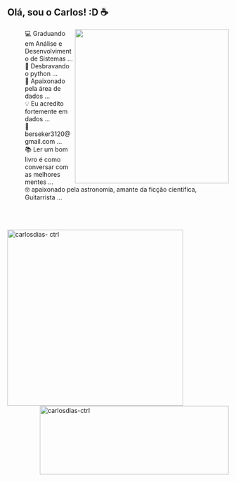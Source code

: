 ## Olá, sou o Carlos! :D ☕
  <p>
   <img src="https://miro.medium.com/max/700/1*0FlvitTZnPKh8qkJ7UPLeQ.png" style="width:350px" align=right>
  <dl>
    <dd>💻 Graduando em Análise e Desenvolvimento de Sistemas ...</dd>
    <dd>🐍 Desbravando o python ...</dd>
    <dd>🎲 Apaixonado pela área de dados ...</dd>
    <dd>💡 Eu acredito fortemente em dados ...</dd>
    <dd>💬 berseker3120@gmail.com ...</dd>
    <dd>📚 Ler um bom livro é como conversar com as melhores mentes ...</dd>
    <dd>🤓 apaixonado pela astronomia, amante da ficção cientifica, Guitarrista ...</dd>
   </dl>
     <br><br><br>
    <img src="https://github-readme-stats.vercel.app/api/top-langs?username=carlosdias-ctrl&show_icons=true&locale=en&layout=compact" 
  alt="carlosdias- ctrl" style="width:400px" align=left>
  </p>

   <img src="https://github-readme-stats.vercel.app/api?username=carlosdias-ctrl&show_icons=true&locale=en" alt ="carlosdias-ctrl" style="width:430px" align=right height=20%>
 
  
  


